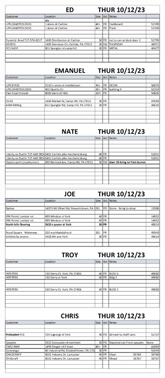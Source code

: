 <body>
    <img src="images/Page1Image.jpg" alt="Image 1">
    <img src="images/Page2Image.jpg" alt="Image 2">    
</body>
